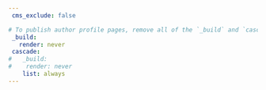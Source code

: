 ```yaml
---
 cms_exclude: false

# To publish author profile pages, remove all of the `_build` and `cascade` settings below.
 _build:
   render: never
 cascade:
#   _build:
#    render: never
    list: always
---
```

